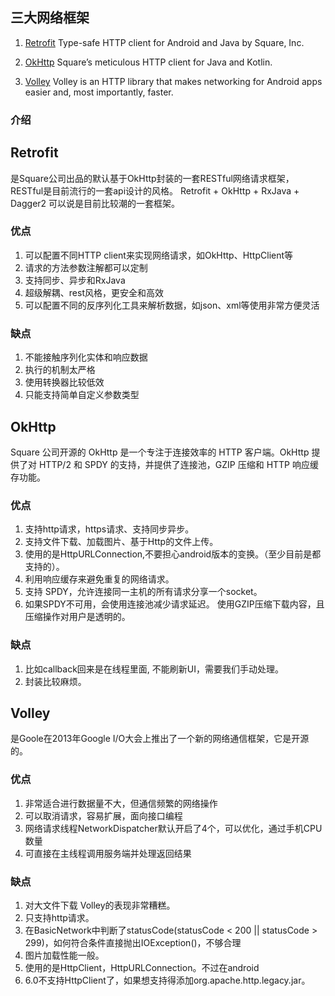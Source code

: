 ## 三大网络框架
 1)    [Retrofit](https://github.com/ai-com-app/retrofit) Type-safe HTTP client for Android and Java by Square, Inc.

2)    [OkHttp](https://github.com/ai-com-app/okhttp) Square’s meticulous HTTP client for Java and Kotlin.

3)    [Volley](https://github.com/ai-com-app/volley) Volley is an HTTP library that makes networking for Android apps easier and, most importantly, faster.

### 介绍
## Retrofit
是Square公司出品的默认基于OkHttp封装的一套RESTful网络请求框架，RESTful是目前流行的一套api设计的风格。
Retrofit + OkHttp + RxJava + Dagger2 可以说是目前比较潮的一套框架。
### 优点
1. 可以配置不同HTTP client来实现网络请求，如OkHttp、HttpClient等
2. 请求的方法参数注解都可以定制
3. 支持同步、异步和RxJava
4. 超级解耦、rest风格，更安全和高效
5. 可以配置不同的反序列化工具来解析数据，如json、xml等使用非常方便灵活

### 缺点
1. 不能接触序列化实体和响应数据
2. 执行的机制太严格
3. 使用转换器比较低效
4. 只能支持简单自定义参数类型


## OkHttp
Square 公司开源的 OkHttp 是一个专注于连接效率的 HTTP 客户端。OkHttp 提供了对 HTTP/2 和 SPDY 的支持，并提供了连接池，GZIP 压缩和 HTTP 响应缓存功能。
### 优点
1. 支持http请求，https请求、支持同步异步。
2. 支持文件下载、加载图片、基于Http的文件上传。
3. 使用的是HttpURLConnection,不要担心android版本的变换。（至少目前是都支持的）。
4. 利用响应缓存来避免重复的网络请求。
5. 支持 SPDY，允许连接同一主机的所有请求分享一个socket。
6. 如果SPDY不可用，会使用连接池减少请求延迟。
使用GZIP压缩下载内容，且压缩操作对用户是透明的。

### 缺点
1. 比如callback回来是在线程里面, 不能刷新UI，需要我们手动处理。
2. 封装比较麻烦。

## Volley
是Goole在2013年Google I/O大会上推出了一个新的网络通信框架，它是开源的。
### 优点
1. 非常适合进行数据量不大，但通信频繁的网络操作
2. 可以取消请求，容易扩展，面向接口编程
3. 网络请求线程NetworkDispatcher默认开启了4个，可以优化，通过手机CPU数量
4. 可直接在主线程调用服务端并处理返回结果

### 缺点

1. 对大文件下载 Volley的表现非常糟糕。
2. 只支持http请求。
3. 在BasicNetwork中判断了statusCode(statusCode < 200 || statusCode >
299)，如何符合条件直接抛出IOException()，不够合理
4. 图片加载性能一般。
5. 使用的是HttpClient，HttpURLConnection。不过在android
6. 6.0不支持HttpClient了，如果想支持得添加org.apache.http.legacy.jar。



